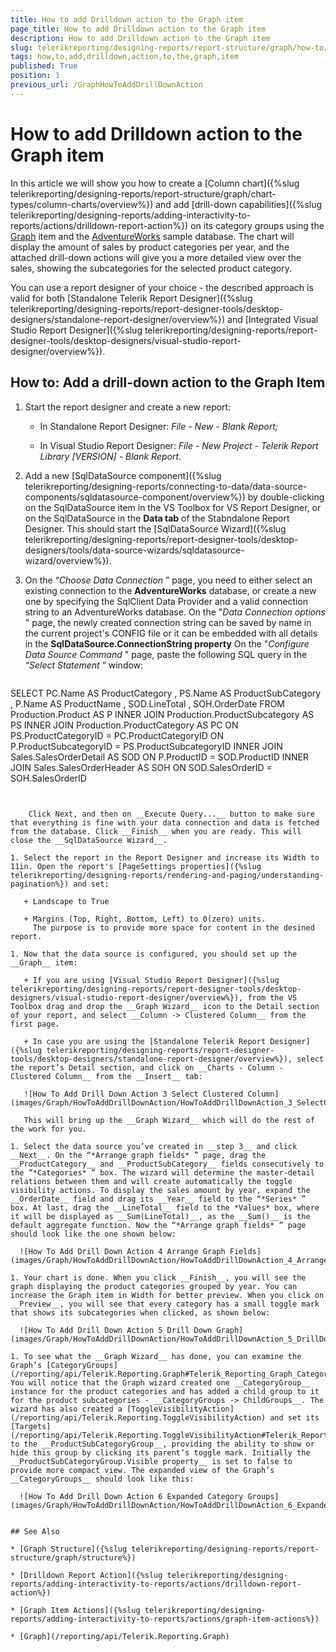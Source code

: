 ```yaml
---
title: How to add Drilldown action to the Graph item
page_title: How to add Drilldown action to the Graph item 
description: How to add Drilldown action to the Graph item
slug: telerikreporting/designing-reports/report-structure/graph/how-to/how-to-add-drilldown-action-to-the-graph-item
tags: how,to,add,drilldown,action,to,the,graph,item
published: True
position: 1
previous_url: /GraphHowToAddDrillDownAction
---
```


# How to add Drilldown action to the Graph item

In this article we will show you how to create a [Column chart]({%slug telerikreporting/designing-reports/report-structure/graph/chart-types/column-charts/overview%}) and add [drill-down capabilities]({%slug telerikreporting/designing-reports/adding-interactivity-to-reports/actions/drilldown-report-action%}) on its category groups using the [Graph](/reporting/api/Telerik.Reporting.Graph) item and the [AdventureWorks](http://msftdbprodsamples.codeplex.com/releases/view/55330) sample database. The chart will display the amount of sales by product categories per year, and the attached drill-down actions will give you a more detailed view over the sales, showing the subcategories for the selected product category. 

You can use a report designer of your choice - the described approach is valid for both [Standalone Telerik Report Designer]({%slug telerikreporting/designing-reports/report-designer-tools/desktop-designers/standalone-report-designer/overview%}) and [Integrated Visual Studio Report Designer]({%slug telerikreporting/designing-reports/report-designer-tools/desktop-designers/visual-studio-report-designer/overview%}). 

## How to: Add a drill-down action to the Graph Item

1. Start the report designer and create a new report: 

   + In Standalone Report Designer: *File - New - Blank Report;* 

   + In Visual Studio Report Designer: *File - New Project - Telerik Report Library [VERSION] - Blank Report*. 

1. Add a new [SqlDataSource component]({%slug telerikreporting/designing-reports/connecting-to-data/data-source-components/sqldatasource-component/overview%}) by double-clicking on the SqlDataSource item in the VS Toolbox for VS Report Designer, or on the SqlDataSource in the __Data tab__ of the Stabndalone Report Designer. This should start the [SqlDataSource Wizard]({%slug telerikreporting/designing-reports/report-designer-tools/desktop-designers/tools/data-source-wizards/sqldatasource-wizard/overview%}). 

1. On the “*Choose Data Connection* ” page, you need to either select an existing connection to the __AdventureWorks__ database, or create a new one by specifying the SqlClient Data Provider and a valid connection string to an AdventureWorks database. On the "*Data Connection options* " page, the newly created connection string can be saved by name in the current project's CONFIG file or it can be embedded with all details in the __SqlDataSource.ConnectionString property__  On the "*Configure Data Source Command* " page, paste the following SQL query in the “*Select Statement* ” window: 
    
    ````sql
SELECT
	PC.Name AS ProductCategory
	, PS.Name AS ProductSubCategory
	, P.Name AS ProductName
	, SOD.LineTotal
	, SOH.OrderDate
	FROM
	Production.Product AS P
	INNER JOIN Production.ProductSubcategory AS PS
	INNER JOIN Production.ProductCategory AS PC
	ON PS.ProductCategoryID = PC.ProductCategoryID
	ON P.ProductSubcategoryID = PS.ProductSubcategoryID
	INNER JOIN Sales.SalesOrderDetail AS SOD
	ON P.ProductID = SOD.ProductID
	INNER JOIN Sales.SalesOrderHeader AS SOH
	ON SOD.SalesOrderID = SOH.SalesOrderID
````


    Click Next, and then on __Execute Query...__ button to make sure that everything is fine with your data connection and data is fetched from the database. Click __Finish__ when you are ready. This will close the __SqlDataSource Wizard__. 

1. Select the report in the Report Designer and increase its Width to 11in. Open the report's [PageSettings properties]({%slug telerikreporting/designing-reports/rendering-and-paging/understanding-pagination%}) and set: 

   + Landscape to True

   + Margins (Top, Right, Bottom, Left) to 0(zero) units.
     The purpose is to provide more space for content in the desined report.

1. Now that the data source is configured, you should set up the __Graph__ item: 

   + If you are using [Visual Studio Report Designer]({%slug telerikreporting/designing-reports/report-designer-tools/desktop-designers/visual-studio-report-designer/overview%}), from the VS Toolbox drag and drop the __Graph Wizard__ icon to the Detail section of your report, and select __Column -> Clustered Column__ from the first page. 

   + In case you are using the [Standalone Telerik Report Designer]({%slug telerikreporting/designing-reports/report-designer-tools/desktop-designers/standalone-report-designer/overview%}), select the report’s Detail section, and click on __Charts - Column - Clustered Column__ from the __Insert__ tab: 

   ![How To Add Drill Down Action 3 Select Clustered Column](images/Graph/HowToAddDrillDownAction/HowToAddDrillDownAction_3_SelectClusteredColumn.png)
     
   This will bring up the __Graph Wizard__ which will do the rest of the work for you.

1. Select the data source you’ve created in __step 3__ and click __Next__. On the “*Arrange graph fields* ” page, drag the __ProductCategory__ and __ProductSubCategory__ fields consecutively to the “*Categories* ” box. The wizard will determine the master-detail relations between them and will create automatically the toggle visibility actions. To display the sales amount by year, expand the __OrderDate__ field and drag its __Year__ field to the “*Series* ” box. At last, drag the __LineTotal__ field to the *Values* box, where it will be displayed as __Sum(LineTotal)__, as the __Sum()__ is the default aggregate function. Now the “*Arrange graph fields* ” page should look like the one shown below: 

  ![How To Add Drill Down Action 4 Arrange Graph Fields](images/Graph/HowToAddDrillDownAction/HowToAddDrillDownAction_4_ArrangeGraphFields.png)

1. Your chart is done. When you click __Finish__, you will see the graph displaying the product categories grouped by year. You can increase the Graph item in Width for better preview. When you click on __Preview__, you will see that every category has a small toggle mark that shows its subcategories when clicked, as shown below: 

  ![How To Add Drill Down Action 5 Drill Down Graph](images/Graph/HowToAddDrillDownAction/HowToAddDrillDownAction_5_DrillDownGraph.png)

1. To see what the __Graph Wizard__ has done, you can examine the Graph’s [CategoryGroups](/reporting/api/Telerik.Reporting.Graph#Telerik_Reporting_Graph_CategoryGroups). You will notice that the Graph wizard created one __CategoryGroup__ instance for the product categories and has added a child group to it for the product subcategories - __CategoryGroups -> ChildGroups__. The wizard has also created a [ToggleVisibilityAction](/reporting/api/Telerik.Reporting.ToggleVisibilityAction) and set its  [Targets](/reporting/api/Telerik.Reporting.ToggleVisibilityAction#Telerik_Reporting_ToggleVisibilityAction_Targets) to the __ProductSubCategoryGroup__, providing the ability to show or hide this group by clicking its parent’s toggle mark. Initially the __ProductSubCategoryGroup.Visible property__ is set to false to provide more compact view. The expanded view of the Graph’s __CategoryGroups__ should look like this: 

  ![How To Add Drill Down Action 6 Expanded Category Groups](images/Graph/HowToAddDrillDownAction/HowToAddDrillDownAction_6_ExpandedCategoryGroups.png)


## See Also 

* [Graph Structure]({%slug telerikreporting/designing-reports/report-structure/graph/structure%})

* [Drilldown Report Action]({%slug telerikreporting/designing-reports/adding-interactivity-to-reports/actions/drilldown-report-action%})

* [Graph Item Actions]({%slug telerikreporting/designing-reports/adding-interactivity-to-reports/actions/graph-item-actions%})

* [Graph](/reporting/api/Telerik.Reporting.Graph)
